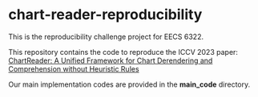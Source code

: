 # chart-reader-reproducibility

This is the reproducibility challenge project for EECS 6322.

This repository contains the code to reproduce the ICCV 2023 paper: [ChartReader: A Unified Framework for Chart Derendering and Comprehension without Heuristic Rules](https://openaccess.thecvf.com/content/ICCV2023/papers/Cheng_ChartReader_A_Unified_Framework_for_Chart_Derendering_and_Comprehension_without_ICCV_2023_paper.pdf)

Our main implementation codes are provided in the **main_code** directory. 
